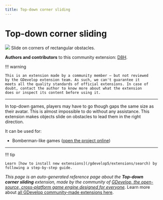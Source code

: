```yaml
---
title: Top-down corner sliding
---
```

# Top-down corner sliding

![](https://asset-resources.gdevelop.io/public-resources/Icons/f1e89ff4f907ed2245e2d4ad2d5f52f9e1bb6d0127aa370d44cc77462e5be8e3_subdirectory-arrow-right.svg)
Slide on corners of rectangular obstacles.

**Authors and contributors** to this community extension: [D8H](https://gd.games/D8H).

!!! warning
    
        
    This is an extension made by a community member — but not reviewed
    by the GDevelop extension team. As such, we can't guarantee it
    meets all the quality standards of official extensions. In case of
    doubt, contact the author to know more about what the extension
    does or inspect its content before using it.
    

---

In top-down games, players may have to go though gaps the same size as their avatar. This is almost impossible to do without any assistance. This extension makes objects slide on obstacles to lead them in the right direction.

It can be used for:

* Bomberman-like games ([open the project online](https://editor.gdevelop.io/?project=example://goose-bomberman))


---

!!! tip

    Learn [how to install new extensions](/gdevelop5/extensions/search) by following a step-by-step guide.

*This page is an auto-generated reference page about the **Top-down corner sliding** extension, made by the community of [GDevelop, the open-source, cross-platform game engine designed for everyone](https://gdevelop.io/).* Learn more about [all GDevelop community-made extensions here](/gdevelop5/extensions).